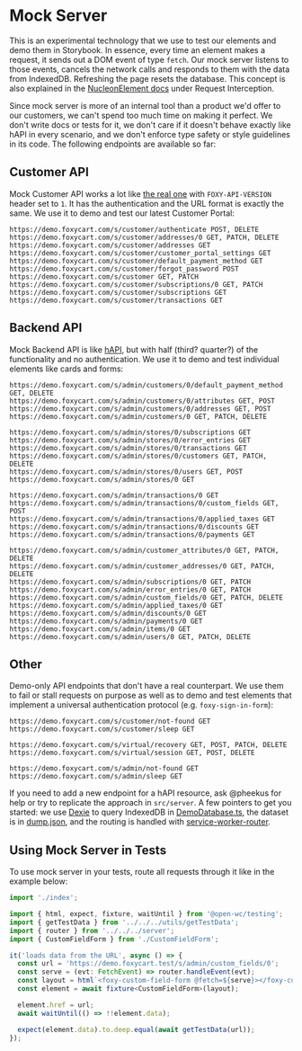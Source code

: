 # Mock Server

This is an experimental technology that we use to test our elements and demo them in Storybook. In essence, every time an element makes a request, it sends out a DOM event of type `fetch`. Our mock server listens to those events, cancels the network calls and responds to them with the data from IndexedDB. Refreshing the page resets the database. This concept is also explained in the [NucleonElement docs](https://elements.foxy.dev/?path=/story/other-nucleon--page) under Request Interception.

Since mock server is more of an internal tool than a product we'd offer to our customers, we can't spend too much time on making it perfect. We don't write docs or tests for it, we don't care if it doesn't behave exactly like hAPI in every scenario, and we don't enforce type safety or style guidelines in its code. The following endpoints are available so far:

## Customer API

Mock Customer API works a lot like [the real one](https://wiki.foxycart.com/v/2.0/customer_portal) with `FOXY-API-VERSION` header set to `1`. It has the authentication and the URL format is exactly the same. We use it to demo and test our latest Customer Portal:

```text
https://demo.foxycart.com/s/customer/authenticate POST, DELETE
https://demo.foxycart.com/s/customer/addresses/0 GET, PATCH, DELETE
https://demo.foxycart.com/s/customer/addresses GET
https://demo.foxycart.com/s/customer/customer_portal_settings GET
https://demo.foxycart.com/s/customer/default_payment_method GET
https://demo.foxycart.com/s/customer/forgot_password POST
https://demo.foxycart.com/s/customer GET, PATCH
https://demo.foxycart.com/s/customer/subscriptions/0 GET, PATCH
https://demo.foxycart.com/s/customer/subscriptions GET
https://demo.foxycart.com/s/customer/transactions GET
```

## Backend API

Mock Backend API is like [hAPI](https://api.foxycart.com), but with half (third? quarter?) of the functionality and no authentication. We use it to demo and test individual elements like cards and forms:

```text
https://demo.foxycart.com/s/admin/customers/0/default_payment_method GET, DELETE
https://demo.foxycart.com/s/admin/customers/0/attributes GET, POST
https://demo.foxycart.com/s/admin/customers/0/addresses GET, POST
https://demo.foxycart.com/s/admin/customers/0 GET, PATCH, DELETE

https://demo.foxycart.com/s/admin/stores/0/subscriptions GET
https://demo.foxycart.com/s/admin/stores/0/error_entries GET
https://demo.foxycart.com/s/admin/stores/0/transactions GET
https://demo.foxycart.com/s/admin/stores/0/customers GET, PATCH, DELETE
https://demo.foxycart.com/s/admin/stores/0/users GET, POST
https://demo.foxycart.com/s/admin/stores/0 GET

https://demo.foxycart.com/s/admin/transactions/0 GET
https://demo.foxycart.com/s/admin/transactions/0/custom_fields GET, POST
https://demo.foxycart.com/s/admin/transactions/0/applied_taxes GET
https://demo.foxycart.com/s/admin/transactions/0/discounts GET
https://demo.foxycart.com/s/admin/transactions/0/payments GET

https://demo.foxycart.com/s/admin/customer_attributes/0 GET, PATCH, DELETE
https://demo.foxycart.com/s/admin/customer_addresses/0 GET, PATCH, DELETE
https://demo.foxycart.com/s/admin/subscriptions/0 GET, PATCH
https://demo.foxycart.com/s/admin/error_entries/0 GET, PATCH
https://demo.foxycart.com/s/admin/custom_fields/0 GET, PATCH, DELETE
https://demo.foxycart.com/s/admin/applied_taxes/0 GET
https://demo.foxycart.com/s/admin/discounts/0 GET
https://demo.foxycart.com/s/admin/payments/0 GET
https://demo.foxycart.com/s/admin/items/0 GET
https://demo.foxycart.com/s/admin/users/0 GET, PATCH, DELETE
```

## Other

Demo-only API endpoints that don't have a real counterpart. We use them to fail or stall requests on purpose as well as to demo and test elements that implement a universal authentication protocol (e.g. `foxy-sign-in-form`):

```text
https://demo.foxycart.com/s/customer/not-found GET
https://demo.foxycart.com/s/customer/sleep GET

https://demo.foxycart.com/s/virtual/recovery GET, POST, PATCH, DELETE
https://demo.foxycart.com/s/virtual/session GET, POST, DELETE

https://demo.foxycart.com/s/admin/not-found GET
https://demo.foxycart.com/s/admin/sleep GET
```

If you need to add a new endpoint for a hAPI resource, ask @pheekus for help or try to replicate the approach in `src/server`. A few pointers to get you started: we use [Dexie](https://dexie.org) to query IndexedDB in [DemoDatabase.ts](../src/server/DemoDatabase.ts), the dataset is in [dump.json](../src/server/dump.json), and the routing is handled with [service-worker-router](https://github.com/berstend/service-worker-router).

## Using Mock Server in Tests

To use mock server in your tests, route all requests through it like in the example below:

```ts
import './index';

import { html, expect, fixture, waitUntil } from '@open-wc/testing';
import { getTestData } from '../../../utils/getTestData';
import { router } from '../../../server';
import { CustomFieldForm } from './CustomFieldForm';

it('loads data from the URL', async () => {
  const url = 'https://demo.foxycart.test/s/admin/custom_fields/0';
  const serve = (evt: FetchEvent) => router.handleEvent(evt);
  const layout = html`<foxy-custom-field-form @fetch=${serve}></foxy-custom-field-form>`;
  const element = await fixture<CustomFieldForm>(layout);

  element.href = url;
  await waitUntil(() => !!element.data);

  expect(element.data).to.deep.equal(await getTestData(url));
});
```
